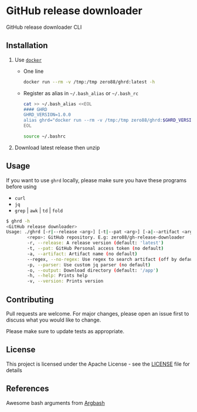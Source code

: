 # GitHub release downloader

GitHub release downloader CLI

## Installation

1. Use [`docker`](https://docs.docker.com/engine/install/)

    - One line

      ```bash
      docker run --rm -v /tmp:/tmp zero88/ghrd:latest -h
      ```

    - Register as alias in `~/.bash_alias` or `~/.bash_rc`

      ```bash
      cat >> ~/.bash_alias <<EOL
      #### GHRD
      GHRD_VERSION=1.0.0
      alias ghrd="docker run --rm -v /tmp:/tmp zero88/ghrd:$GHRD_VERSION"
      EOL

      source ~/.bashrc
      ```

2. Download latest release then unzip

## Usage

If you want to use `ghrd` locally, please make sure you have these programs before using

- `curl`
- `jq`
- `grep` | `awk` | `td` | `fold`

```bash
$ ghrd -h
<GitHub release downloader>
Usage: ./ghrd [-r|--release <arg>] [-t|--pat <arg>] [-a|--artifact <arg>] [--(no-)regex] [-p|--parser <arg>] [-o|--output <arg>] [-h|--help] [-v|--version] <repo>
        <repo>: GitHub repository. E.g: zero88/gh-release-downloader
        -r, --release: A release version (default: 'latest')
        -t, --pat: GitHub Personal access token (no default)
        -a, --artifact: Artifact name (no default)
        --regex, --no-regex: Use regex to search artifact (off by default)
        -p, --parser: Use custom jq parser (no default)
        -o, --output: Download directory (default: '/app')
        -h, --help: Prints help
        -v, --version: Prints version
```

## Contributing

Pull requests are welcome. For major changes, please open an issue first to discuss what you would like to change.

Please make sure to update tests as appropriate.

## License

This project is licensed under the Apache License - see the [LICENSE](./LICENSE) file for details

## References

Awesome bash arguments from [Argbash](https://argbash.io)
